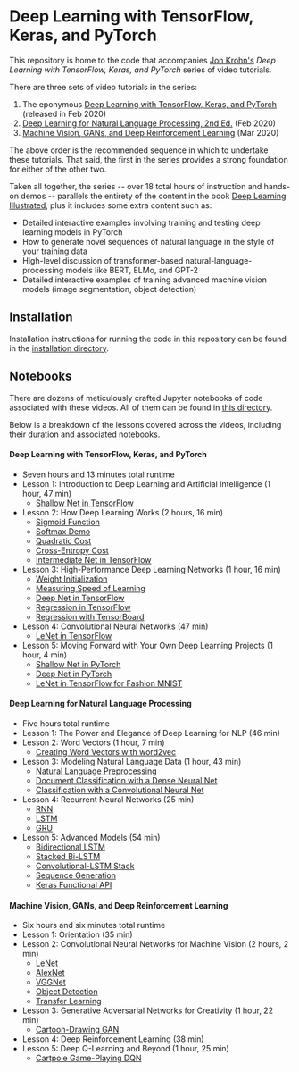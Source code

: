 # Deep Learning with TensorFlow, Keras, and PyTorch

This repository is home to the code that accompanies [Jon Krohn's](www.jonkrohn.com) *Deep Learning with TensorFlow, Keras, and PyTorch* series of video tutorials. 

There are three sets of video tutorials in the series: 

1. The eponymous [Deep Learning with TensorFlow, Keras, and PyTorch](https://learning.oreilly.com/videos/deep-learning-with/9780136617617) (released in Feb 2020)
2. [Deep Learning for Natural Language Processing, 2nd Ed.](https://learning.oreilly.com/videos/deep-learning-for/9780136620013) (Feb 2020)
3. [Machine Vision, GANs, and Deep Reinforcement Learning](https://learning.oreilly.com/videos/machine-vision-gans/9780136620181) (Mar 2020)

The above order is the recommended sequence in which to undertake these tutorials. That said, the first in the series provides a strong foundation for either of the other two. 

Taken all together, the series -- over 18 total hours of instruction and hands-on demos -- parallels the entirety of the content in the book [Deep Learning Illustrated](https://www.deeplearningillustrated.com/), plus it includes some extra content such as: 

* Detailed interactive examples involving training and testing deep learning models in PyTorch
* How to generate novel sequences of natural language in the style of your training data
* High-level discussion of transformer-based natural-language-processing models like BERT, ELMo, and GPT-2 
* Detailed interactive examples of training advanced machine vision models (image segmentation, object detection)

## Installation

Installation instructions for running the code in this repository can be found in the [installation directory](https://github.com/jonkrohn/DLTFpT/tree/master/installation).

## Notebooks

There are dozens of meticulously crafted Jupyter notebooks of code associated with these videos. All of them can be found in [this directory](https://github.com/jonkrohn/DLTFpT/tree/master/notebooks). 

Below is a breakdown of the lessons covered across the videos, including their duration and associated notebooks.

#### Deep Learning with TensorFlow, Keras, and PyTorch 

* Seven hours and 13 minutes total runtime
* Lesson 1: Introduction to Deep Learning and Artificial Intelligence (1 hour, 47 min)
	* [Shallow Net in TensorFlow](https://github.com/jonkrohn/DLTFpT/blob/master/notebooks/shallow_net_in_tensorflow.ipynb)
* Lesson 2: How Deep Learning Works (2 hours, 16 min)
	* [Sigmoid Function](https://github.com/jonkrohn/DLTFpT/blob/master/notebooks/sigmoid_function.ipynb)
	* [Softmax Demo](https://github.com/jonkrohn/DLTFpT/blob/master/notebooks/softmax_demo.ipynb)
	* [Quadratic Cost](https://github.com/jonkrohn/DLTFpT/blob/master/notebooks/quadratic_cost.ipynb)
	* [Cross-Entropy Cost](https://github.com/jonkrohn/DLTFpT/blob/master/notebooks/cross_entropy_cost.ipynb)
	* [Intermediate Net in TensorFlow](https://github.com/jonkrohn/DLTFpT/blob/master/notebooks/intermediate_net_in_tensorflow.ipynb)
* Lesson 3: High-Performance Deep Learning Networks (1 hour, 16 min)
	* [Weight Initialization](https://github.com/jonkrohn/DLTFpT/blob/master/notebooks/weight_initialization.ipynb)
	* [Measuring Speed of Learning](https://github.com/jonkrohn/DLTFpT/blob/master/notebooks/measuring_speed_of_learning.ipynb)
	* [Deep Net in TensorFlow](https://github.com/jonkrohn/DLTFpT/blob/master/notebooks/deep_net_in_tensorflow.ipynb)
	* [Regression in TensorFlow](https://github.com/jonkrohn/DLTFpT/blob/master/notebooks/regression_in_tensorflow.ipynb)
	* [Regression with TensorBoard](https://github.com/jonkrohn/DLTFpT/blob/master/notebooks/regression_in_tensorflow_with_tensorboard.ipynb)
* Lesson 4: Convolutional Neural Networks (47 min)
	* [LeNet in TensorFlow](https://github.com/jonkrohn/DLTFpT/blob/master/notebooks/lenet_in_tensorflow.ipynb)
* Lesson 5: Moving Forward with Your Own Deep Learning Projects (1 hour, 4 min)
	* [Shallow Net in PyTorch](https://github.com/jonkrohn/DLTFpT/blob/master/notebooks/shallow_net_in_pytorch.ipynb)
	* [Deep Net in PyTorch](https://github.com/jonkrohn/DLTFpT/blob/master/notebooks/deep_net_in_pytorch.ipynb)
	* [LeNet in TensorFlow for Fashion MNIST](https://github.com/jonkrohn/DLTFpT/blob/master/notebooks/lenet_in_tensorflow_for_fashion_MNIST.ipynb)

#### Deep Learning for Natural Language Processing

* Five hours total runtime
* Lesson 1: The Power and Elegance of Deep Learning for NLP (46 min)
* Lesson 2: Word Vectors (1 hour, 7 min)
	* [Creating Word Vectors with word2vec](https://github.com/jonkrohn/DLTFpT/blob/master/notebooks/creating_word_vectors_with_word2vec.ipynb)
* Lesson 3: Modeling Natural Language Data (1 hour, 43 min)
	* [Natural Language Preprocessing](https://github.com/jonkrohn/DLTFpT/blob/master/notebooks/natural_language_preprocessing.ipynb)
	* [Document Classification with a Dense Neural Net](https://github.com/jonkrohn/DLTFpT/blob/master/notebooks/dense_sentiment_classifier.ipynb)
	* [Classification with a Convolutional Neural Net](https://github.com/jonkrohn/DLTFpT/blob/master/notebooks/convolutional_sentiment_classifier.ipynb)
* Lesson 4: Recurrent Neural Networks (25 min)
	* [RNN](https://github.com/jonkrohn/DLTFpT/blob/master/notebooks/rnn_sentiment_classifier.ipynb)
	* [LSTM](https://github.com/jonkrohn/DLTFpT/blob/master/notebooks/lstm_sentiment_classifier.ipynb)
	* [GRU](https://github.com/jonkrohn/DLTFpT/blob/master/notebooks/gru_sentiment_classifier.ipynb)
* Lesson 5: Advanced Models (54 min)
	* [Bidirectional LSTM](https://github.com/jonkrohn/DLTFpT/blob/master/notebooks/bidirectional_lstm_sentiment_classifier.ipynb)
	* [Stacked Bi-LSTM](https://github.com/jonkrohn/DLTFpT/blob/master/notebooks/stacked_bi_lstm_sentiment_classifier.ipynb)
	* [Convolutional-LSTM Stack](https://github.com/jonkrohn/DLTFpT/blob/master/notebooks/conv_lstm_stack_sentiment_classifier.ipynb)
	* [Sequence Generation](https://github.com/jonkrohn/DLTFpT/blob/master/notebooks/sequence_generation.ipynb)
	* [Keras Functional API](https://github.com/jonkrohn/DLTFpT/blob/master/notebooks/multi_convnet_sentiment_classifier.ipynb)

#### Machine Vision, GANs, and Deep Reinforcement Learning

* Six hours and six minutes total runtime
* Lesson 1: Orientation (35 min)
* Lesson 2: Convolutional Neural Networks for Machine Vision (2 hours, 2 min)
	* [LeNet](https://github.com/jonkrohn/DLTFpT/blob/master/notebooks/lenet_in_tensorflow.ipynb)
	* [AlexNet](https://github.com/jonkrohn/DLTFpT/blob/master/notebooks/alexnet_in_tensorflow.ipynb)
	* [VGGNet](https://github.com/jonkrohn/DLTFpT/blob/master/notebooks/vggnet_in_tensorflow.ipynb)
	* [Object Detection](https://github.com/jonkrohn/DLTFpT/blob/master/notebooks/object_detection.ipynb)
	* [Transfer Learning](https://github.com/jonkrohn/DLTFpT/blob/master/notebooks/transfer_learning_in_tensorflow.ipynb)
* Lesson 3: Generative Adversarial Networks for Creativity (1 hour, 22 min)
	* [Cartoon-Drawing GAN](https://github.com/jonkrohn/DLTFpT/blob/master/notebooks/generative_adversarial_network.ipynb)
* Lesson 4: Deep Reinforcement Learning (38 min)
* Lesson 5: Deep Q-Learning and Beyond (1 hour, 25 min)
	* [Cartpole Game-Playing DQN](https://github.com/jonkrohn/DLTFpT/blob/master/notebooks/cartpole_dqn.ipynb)
